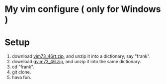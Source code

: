 My vim configure ( only for Windows )
======

Setup
=====
1. download [vim73_46rt.zip](http://ftp.vim.org/pub/vim/pc/vim73_46rt.zip), and unzip it into a dictionary, say "frank".
2. download [gvim73_46.zip](http://ftp.vim.org/pub/vim/pc/gvim73_46.zip), and unzip it into the same dictionary.
3. cd "frank".
4. git clone.
5. hava fun. 

